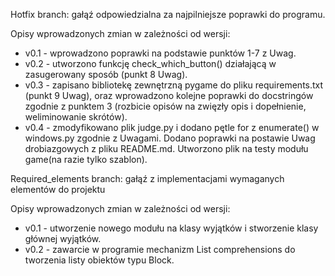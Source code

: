 Hotfix branch: gałąź odpowiedzialna za najpilniejsze poprawki do programu.

Opisy wprowadzonych zmian w zależności od wersji:
- v0.1 - wprowadzono poprawki na podstawie punktów 1-7 z Uwag.
- v0.2 - utworzono funkcję check_which_button() działającą w zasugerowany sposób (punkt 8 Uwag).
- v0.3 - zapisano bibliotekę zewnętrzną pygame do pliku requirements.txt (punkt 9 Uwag), oraz wprowadzono kolejne poprawki do docstringów zgodnie z punktem 3 (rozbicie opisów na zwięzły opis i dopełnienie, weliminowanie skrótów).
- v0.4 - zmodyfikowano plik judge.py i dodano pętle for z enumerate() w windows.py zgodnie z Uwagami. Dodano poprawki na postawie Uwag drobiazgowych z pliku README.md. Utworzono plik na testy modułu game(na razie tylko szablon).

Required_elements branch: gałąź z implementacjami wymaganych elementów do projektu

Opisy wprowadzonych zmian w zależności od wersji:
- v0.1 - utworzenie nowego modułu na klasy wyjątków i stworzenie klasy głównej wyjątków.
- v0.2 - zawarcie w programie mechanizm List comprehensions do tworzenia listy obiektów typu Block.
